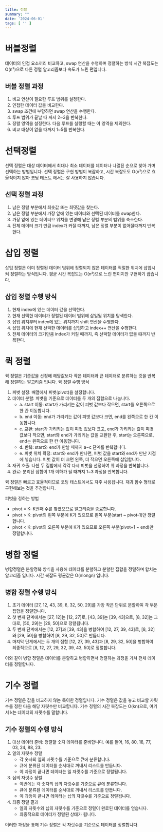 ```yaml
---
title: 정렬
summary: ""
date: '2024-06-01'
tags: [ '' ]
---
```


# 버블정렬

데이터의 인접 요소끼리 비교하고, swap 연산을 수행하며 정렬하는 방식 시간 복잡도는 O(n²)으로 다른 정렬 알고리즘보다 속도가 느린 편입니다.

## 버블 정렬 과정

1. 비교 연산이 필요한 루프 범위를 설정한다.
2. 인접한 데이터 값을 비교한다.
3. swap 조건에 부합하면 swap 연산을 수행한다.
4. 루프 범위가 끝날 때 까지 2~3을 반복한다.
5. 정렬 영역을 설정한다. 다음 루프를 실행할 때는 이 영역을 제외한다.
6. 비교 대상이 없을 때까지 1~5를 반복한다.

# 선택정렬

선택 정렬은 대상 데이터에서 최대나 최소 데이터를 데이터나 나열된 순으로 찾아 가며 선택하는 방법입니다.
선택 정렬은 구현 방법이 복잡하고, 시간 복잡도도 O(n²)으로 효율적이지 않아 코딩 테스트 에서는 잘 사용하지 않습니다.

## 선택 정렬 과정

1. 남은 정렬 부분에서 최솟값 또는 최댓값을 찾는다.
2. 남은 정렬 부분에서 가장 앞에 있는 데이터와 선택된 데이터를 swap한다.
3. 가장 앞에 있는 데이터으 위치를 변경해 남은 정렬 부분의 범위를 축소한다.
4. 전체 데이터 크기 만큼 index가 커질 때까지, 남은 정렬 부분이 없어질때까지 반복한다.

# 삽입 정렬

삽입 정렬은 이미 정렬된 데이터 범위에 정렬되지 않은 데이터를 적절한 위치에 삽입시켜 정렬하는 방식입니다.
평균 시간 복잡도는 O(n²)으로 느린 편이지만 구현하기 쉽습니다.

## 삽입 정렬 수행 방식

1. 현재 index에 있는 데이터 값을 선택한다.
2. 현재 선택한 데이터가 정렬된 데이터 범위에 삽일될 위치를 탐색한다.
3. 삽입 위치부터 index에 있는 위치까지 shift 연산을 수행한다.
4. 삽입 위치에 현재 선택한 데이터를 삽입하고 index++ 연산을 수행한다.
5. 전체 데이터의 크기만큼 index가 커질 때까지, 즉 선택할 데이터가 없을 떄까지 반복한다.

# 퀵 정렬

퀵 정렬은 기준값을 선정해 해당값보다 작은 데이터와 큰 데이터로 분류하는 것을 반복해 정렬하는 알고리즘 입니다.
퀵 정렬 수행 방식

1. 피벗 설정: 배열에서 피벗(pivot)을 설정합니다.
2. 데이터 분할: 피벗을 기준으로 데이터를 두 개의 집합으로 나눕니다.
    - a. start 이동: start가 가리키는 값이 피벗 값보다 작으면, start를 오른쪽으로 한 칸 이동합니다.
    - b. end 이동: end가 가리키는 값이 피벗 값보다 크면, end를 왼쪽으로 한 칸 이동합니다.
    - c. 교환: start가 가리키는 값이 피벗 값보다 크고, end가 가리키는 값이 피벗 값보다 작으면, start와 end가 가리키는 값을 교환한 후, start는 오른쪽으로, end는 왼쪽으로 한 칸
      이동합니다.
    - d. 반복: start와 end가 만날 때까지 a~c 단계를 반복합니다.
    - e. 피벗 위치 확정: start와 end가 만나면, 피벗 값을 start와 end가 만난 지점에 넣습니다. 피벗 값이 더 크면 왼쪽, 더 작으면 오른쪽에 삽입합니다.
3. 재귀 호출: 나뉜 두 집합에서 각각 다시 피벗을 선정하여 위 과정을 반복합니다.
4. 완료: 분리된 집합이 1개 이하가 될 때까지 1~3 과정을 반복합니다.

퀵 정렬은 빠르고 효율적이므로 코딩 테스트에서도 자주 사용됩니다. 재귀 함수 형태로 구현해보는 것을 추천합니다.

피벗을 정하는 방법

- pivot \= K: K번째 수를 찾았으므로 알고리즘을 종료합니다.
- pivot \> K: pivot의 왼쪽 부분에 K가 있으므로 왼쪽 부분(start ~ pivot-1)만 정렬합니다.
- pivot \< K: pivot의 오른쪽 부분에 K가 있으므로 오른쪽 부분(pivot+1 ~ end)만 정렬합니다.

# 병합 정렬

병합정렬은 분할정복 방식을 사용해 데이터를 분할하고 분할한 집합을 정렬하며 합치는 알고리즘 입니다. 시간 복잡도 평균값은 O(nlongn) 입니다.

## 병합 정렬 수행 방식

1. 초기 데이터 [27, 12, 43, 39, 8, 32, 50, 29]를 가장 작은 단위로 분할하여 각 부분 집합을 정렬합니다.
2. 첫 번째 단계에서는 [27, 12]는 [12, 27]로, [43, 39]는 [39, 43]으로, [8, 32]는 그대로, [50, 29]는 [29, 50]으로 정렬됩니다.
3. 두 번째 단계에서는 [12, 27]과 [39, 43]을 병합하여 [12, 27, 39, 43]로, [8, 32]와 [29, 50]을 병합하여 [8, 29, 32, 50]로 만듭니다.
4. 마지막 단계에서는 두 개의 집합 [12, 27, 39, 43]과 [8, 29, 32, 50]을 병합하여 최종적으로 [8, 12, 27, 29, 32, 39, 43, 50]로 정렬합니다.

이와 같이 병합 정렬은 데이터를 분할하고 병합하면서 정렬하는 과정을 거쳐 전체 데이터를 정렬합니다.

# 기수 정렬

기수 정렬은 값을 비교하지 않는 특이한 정렬입니다. 기수 정렬은 값을 놓고 비교할 자릿수를 정한 다음 해당 자릿수만 비교합니다.
기수 정렬의 시간 복잡도는 O(kn)으로, 여기서 k는 데이터의 자릿수를 말합니다.

## 기수 정렬의 수행 방식

1. 대상 데이터 준비: 정렬할 숫자 데이터를 준비합니다. 예를 들어, 16, 80, 18, 77, 03, 24, 88, 23.
2. 일의 자릿수 정렬
    - 각 숫자의 일의 자릿수를 기준으로 큐에 분류합니다.
    - 큐에 분류된 데이터를 순서대로 꺼내서 리스트를 만듭니다.
    - 이 과정이 끝나면 데이터는 일 자릿수를 기준으로 정렬됩니다.
3. 십의 자릿수 정렬
    - 이번에는 각 숫자의 십의 자릿수를 기준으로 큐에 분류합니다.
    - 큐에 분류된 데이터를 순서대로 꺼내서 리스트를 만듭니다.
    - 이 과정이 끝나면 데이터는 십의 자릿수를 기준으로 정렬됩니다.
4. 최종 정렬 결과 
    - 일의 자릿수와 십의 자릿수를 기준으로 정렬이 완료된 데이터를 얻습니다.
    - 최종적으로 데이터가 정렬된 상태가 됩니다.

이러한 과정을 통해 기수 정렬은 각 자릿수를 기준으로 데이터를 정렬합니다.

